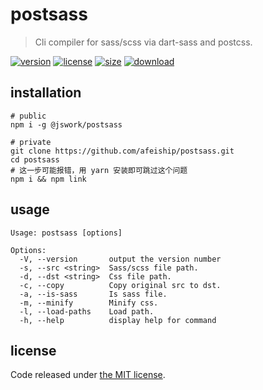 # postsass
> Cli compiler for sass/scss via dart-sass and postcss.

[![version][version-image]][version-url]
[![license][license-image]][license-url]
[![size][size-image]][size-url]
[![download][download-image]][download-url]

## installation
```shell
# public
npm i -g @jswork/postsass

# private
git clone https://github.com/afeiship/postsass.git
cd postsass
# 这一步可能报错，用 yarn 安装即可跳过这个问题
npm i && npm link
```

## usage
~~~
Usage: postsass [options]

Options:
  -V, --version       output the version number
  -s, --src <string>  Sass/scss file path.
  -d, --dst <string>  Css file path.
  -c, --copy          Copy original src to dst.
  -a, --is-sass       Is sass file.
  -m, --minify        Minify css.
  -l, --load-paths    Load path.
  -h, --help          display help for command
~~~

## license
Code released under [the MIT license](https://github.com/afeiship/postsass/blob/master/LICENSE.txt).

[version-image]: https://img.shields.io/npm/v/@jswork/postsass
[version-url]: https://npmjs.org/package/@jswork/postsass

[license-image]: https://img.shields.io/npm/l/@jswork/postsass
[license-url]: https://github.com/afeiship/postsass/blob/master/LICENSE.txt

[size-image]: https://img.shields.io/bundlephobia/minzip/@jswork/postsass
[size-url]: https://github.com/afeiship/postsass/blob/master/dist/postsass.min.js

[download-image]: https://img.shields.io/npm/dm/@jswork/postsass
[download-url]: https://www.npmjs.com/package/@jswork/postsass
